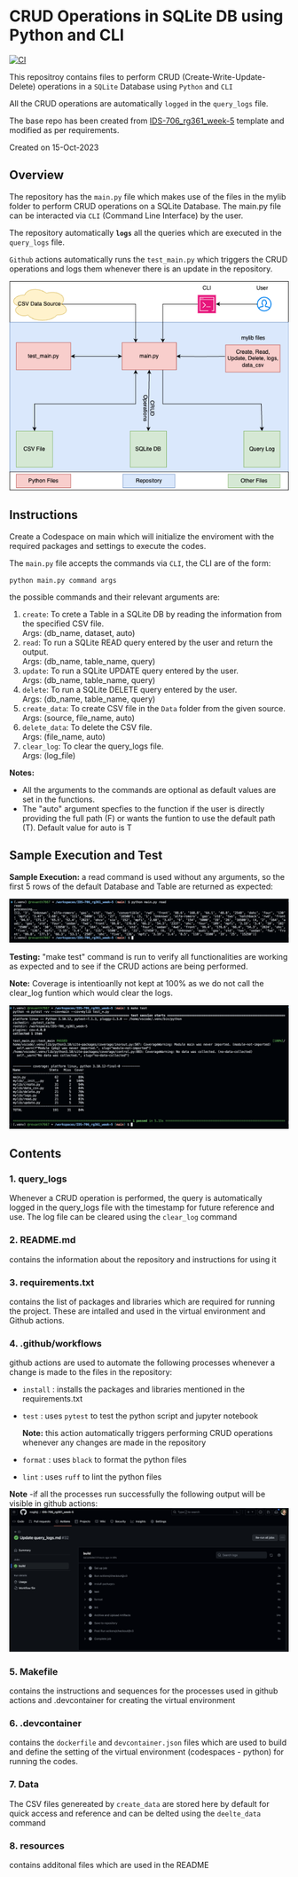# CRUD Operations in SQLite DB using Python and CLI

[![CI](https://github.com/nogibjj/IDS-706_rg361_week-7/actions/workflows/cicd.yml/badge.svg)](https://github.com/nogibjj/IDS-706_rg361_week-7/actions/workflows/cicd.yml)

This repositroy contains files to perform CRUD (Create-Write-Update-Delete) operations in a ``SQLite`` Database using ``Python`` and ``CLI``

All the CRUD operations are automatically ``logged`` in the ``query_logs`` file.

The base repo has been created from [IDS-706_rg361_week-5](https://github.com/nogibjj/IDS-706_rg361_week-5) template and modified as per requirements.

Created on 15-Oct-2023

## Overview

The repository has the ``main.py`` file which makes use of the files in the mylib folder to perform CRUD operations on a SQLite Database. The main.py file can be interacted via ``CLI`` (Command Line Interface) by the user.

The repository automatically **``logs``** all the queries which are executed in the ``query_logs`` file.

``Github`` actions automatically runs the ``test_main.py`` which triggers the CRUD operations and logs them whenever there is an update in the repository.

![Schema](resources/schema.png)

## Instructions

Create a Codespace on main which will initialize the enviroment with the required packages and settings to execute the codes.

The ``main.py`` file accepts the commands via ``CLI``, the CLI are of the form:

```console
python main.py command args
```
the possible commands and their relevant arguments are:
1. ``create``: To crete a Table in a SQLite DB by reading the information from the specified CSV file.<br>Args: (db_name, dataset, auto)
2. ``read``: To run a SQLite READ query entered by the user and return the output.<br>Args: (db_name, table_name, query)
3. ``update``: To run a SQLite UPDATE query entered by the user.<br>Args: (db_name, table_name, query)
4. ``delete``: To run a SQLite DELETE query entered by the user.<br>Args: (db_name, table_name, query)
5. ``create_data``: To create CSV file in the ``Data`` folder from the given source.<br>Args: (source, file_name, auto)
6. ``delete_data``: To delete the CSV file.<br>Args: (file_name, auto)
7. ``clear_log``: To clear the query_logs file.<br>Args: (log_file)

**Notes:** 
- All the arguments to the commands are optional as default values are set in the functions.
- The "auto" argument specfies to the function if the user is directly providing the full path (F) or wants the funtion to use the default path (T). Default value for auto is T

## Sample Execution and Test
  **Sample Execution:** a read command is used without any arguments, so the first 5 rows of the default Database and Table are returned as expected:

   ![Sample_Execution](resources/sample_execution.png)

**Testing:** "make test" command is run to verify all functionalities are working as expected and to see if the CRUD actions are being performed.

**Note:** Coverage is intentioanlly not kept at 100% as we do not call the clear_log funtion which would clear the logs.

![Test Execution](resources/test.png)


## Contents

### 1. query_logs
  Whenever a  CRUD operation is performed, the query is automatically logged in the query_logs file with the timestamp for future reference and use. The log file can be cleared using the ``clear_log`` command

### 2. README.md
   contains the information about the repository and instructions for using it
   
### 3. requirements.txt
   contains the list of packages and libraries which are required for running the project. These are intalled and used in the virtual environment and Github actions.
   
### 4. .github/workflows
   github actions are used to automate the following processes whenever a change is made to the files in the repository:
   - ``install`` : installs the packages and libraries mentioned in the requirements.txt
   - ``test`` : uses ``pytest`` to test the python script and jupyter notebook
      
      **Note:** this action automatically triggers performing CRUD operations whenever any changes are made in the repository
     
   - ``format`` : uses ``black`` to format the python files
   - ``lint`` : uses ``ruff`` to lint the python files
   
     
   **Note** -if all the processes run successfully the following output will be visible in github actions:
   ![Success Build](resources/build.png)
   
### 5. Makefile
   contains the instructions and sequences for the processes used in github actions and .devcontainer for creating the virtual environment
   
### 6. .devcontainer
   contains the ``dockerfile`` and ``devcontainer.json`` files which are used to build and define the setting of the virtual environment (codespaces - python) for running the codes.

### 7. Data
   The CSV files genereated by ``create_data`` are stored here by default for quick access and reference and can be delted using the ``deelte_data`` command

### 8. resources 
   contains additonal files which are used in the README




  
